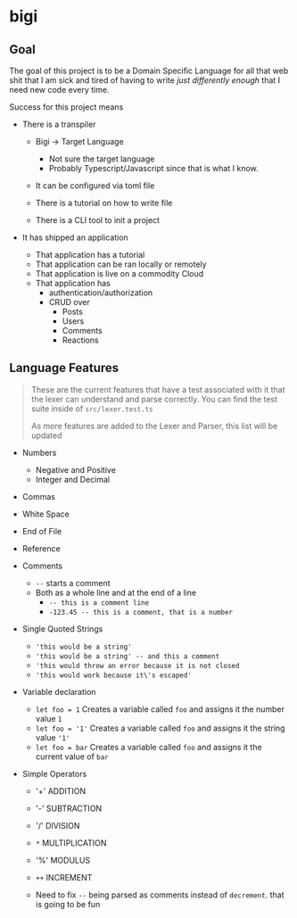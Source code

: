 # bigi

## Goal

The goal of this project is to be a Domain Specific Language for all that
web shit that I am sick and tired of having to write _just differently enough_
that I need new code every time.

Success for this project means

- There is a transpiler

  - Bigi -> Target Language

    - Not sure the target language
    - Probably Typescript/Javascript since
      that is what I know.

  - It can be configured via toml file
  - There is a tutorial on how to write file
  - There is a CLI tool to init a project

- It has shipped an application
  - That application has a tutorial
  - That application can be ran locally or remotely
  - That application is live on a commodity Cloud
  - That application has
    - authentication/authorization
    - CRUD over
      - Posts
      - Users
      - Comments
      - Reactions

## Language Features

> These are the current features that have a test associated with
> it that the lexer can understand and parse correctly. You can find
> the test suite inside of `src/lexer.test.ts`
>
> As more features are added to the Lexer and Parser, this list will
> be updated

- Numbers

  - Negative and Positive
  - Integer and Decimal

- Commas
- White Space
- End of File
- Reference
- Comments
  - `--` starts a comment
  - Both as a whole line and at the end of a line
    - `-- this is a comment line`
    - `-123.45 -- this is a comment, that is a number`
- Single Quoted Strings

  - `'this would be a string'`
  - `'this would be a string' -- and this a comment`
  - `'this would throw an error because it is not closed`
  - `'this would work because it\'s escaped'`

- Variable declaration

  - `let foo = 1` Creates a variable called `foo` and assigns it the number value `1`
  - `let foo = '1'` Creates a variable called `foo` and assigns it the string value `'1'`
  - `let foo = bar` Creates a variable called `foo` and assigns it the current value of `bar`

- Simple Operators

  - '+' ADDITION
  - '-' SUBTRACTION
  - '/' DIVISION
  - `*` MULTIPLICATION
  - '%' MODULUS
  - `++` INCREMENT

  - Need to fix `--` being parsed as comments instead of `decrement`. that is going to be fun
